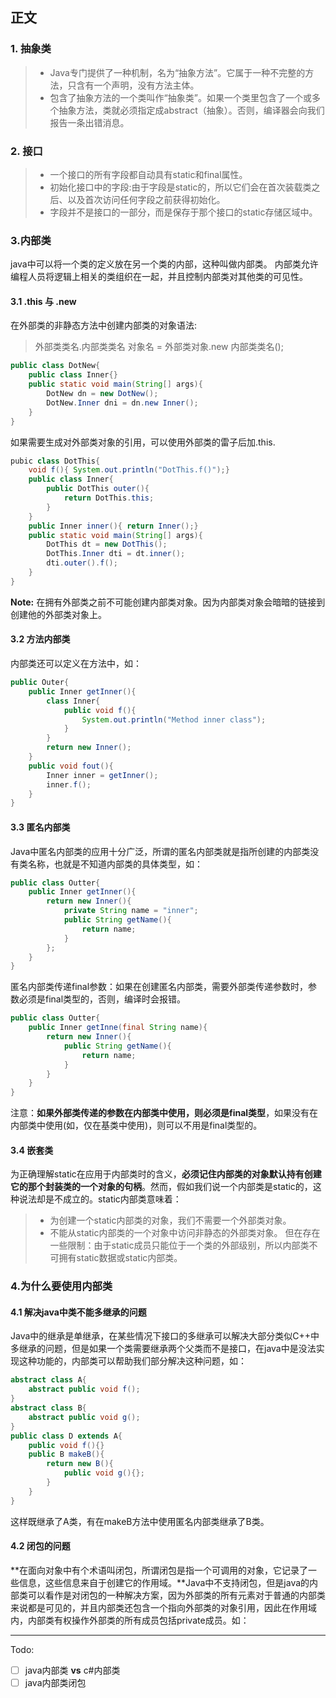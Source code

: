 ## 正文 ##
### 1. 抽象类 ###
>+ Java专门提供了一种机制，名为“抽象方法”。它属于一种不完整的方法，只含有一个声明，没有方法主体。
>+ 包含了抽象方法的一个类叫作“抽象类”。如果一个类里包含了一个或多个抽象方法，类就必须指定成abstract（抽象）。否则，编译器会向我们报告一条出错消息。

### 2. 接口 ###
>+ 一个接口的所有字段都自动具有static和final属性。
>+ 初始化接口中的字段:由于字段是static的，所以它们会在首次装载类之后、以及首次访问任何字段之前获得初始化。
>+ 字段并不是接口的一部分，而是保存于那个接口的static存储区域中。


### 3.内部类 ###
java中可以将一个类的定义放在另一个类的内部，这种叫做内部类。
内部类允许编程人员将逻辑上相关的类组织在一起，并且控制内部类对其他类的可见性。

#### 3.1 .this 与 .new ####
在外部类的非静态方法中创建内部类的对象语法:
>外部类类名.内部类类名 对象名 = 外部类对象.new 内部类类名();
````java
public class DotNew{
    public class Inner{}
    public static void main(String[] args){
        DotNew dn = new DotNew();
        DotNew.Inner dni = dn.new Inner();
    }
}
````
如果需要生成对外部类对象的引用，可以使用外部类的雷子后加.this.
````java
pubic class DotThis{
    void f(){ System.out.println("DotThis.f()");}
    public class Inner{
        public DotThis outer(){
            return DotThis.this;
        }
    }
    public Inner inner(){ return Inner();}
    public static void main(String[] args){
        DotThis dt = new DotThis();
        DotThis.Inner dti = dt.inner();
        dti.outer().f();
    }
}
````
**Note:** 在拥有外部类之前不可能创建内部类对象。因为内部类对象会暗暗的链接到创建他的外部类对象上。

#### 3.2 方法内部类 ####
内部类还可以定义在方法中，如：
````java
public Outer{
    public Inner getInner(){
        class Inner{
            public void f(){
                System.out.println("Method inner class");
            }
        }
        return new Inner();
    }
    public void fout(){
        Inner inner = getInner();
        inner.f();
    }
}
````
#### 3.3 匿名内部类 ####
Java中匿名内部类的应用十分广泛，所谓的匿名内部类就是指所创建的内部类没有类名称，也就是不知道内部类的具体类型，如：
````java
public class Outter{
    public Inner getInner(){
        return new Inner(){
            private String name = "inner";
            public String getName(){
                return name;
            }
        };
    }
}
````
匿名内部类传递final参数：如果在创建匿名内部类，需要外部类传递参数时，参数必须是final类型的，否则，编译时会报错。
````java
public class Outter{  
    public Inner getInne(final String name){
        return new Inner(){
            public String getName(){
                return name;
            }
        }
    } 
}  
````
注意：**如果外部类传递的参数在内部类中使用，则必须是final类型**，如果没有在内部类中使用(如，仅在基类中使用)，则可以不用是final类型的。

#### 3.4 嵌套类 ####
为正确理解static在应用于内部类时的含义，**必须记住内部类的对象默认持有创建它的那个封装类的一个对象的句柄**。然而，假如我们说一个内部类是static的，这种说法却是不成立的。static内部类意味着：
>+ 为创建一个static内部类的对象，我们不需要一个外部类对象。
>+ 不能从static内部类的一个对象中访问非静态的外部类对象。
但在存在一些限制：由于static成员只能位于一个类的外部级别，所以内部类不可拥有static数据或static内部类。

### 4.为什么要使用内部类 ###
#### 4.1 解决java中类不能多继承的问题 ####
Java中的继承是单继承，在某些情况下接口的多继承可以解决大部分类似C++中多继承的问题，但是如果一个类需要继承两个父类而不是接口，在java中是没法实现这种功能的，内部类可以帮助我们部分解决这种问题，如：
````java
abstract class A{  
    abstract public void f();  
}  
abstract class B{  
    abstract public void g();  
}  
public class D extends A{  
    public void f(){}  
    public B makeB(){  
        return new B(){  
            public void g(){};  
        }  
    }  
}
````
这样既继承了A类，有在makeB方法中使用匿名内部类继承了B类。
#### 4.2 闭包的问题 ####
**在面向对象中有个术语叫闭包，所谓闭包是指一个可调用的对象，它记录了一些信息，这些信息来自于创建它的作用域。**Java中不支持闭包，但是java的内部类可以看作是对闭包的一种解决方案，因为外部类的所有元素对于普通的内部类来说都是可见的，并且内部类还包含一个指向外部类的对象引用，因此在作用域内，内部类有权操作外部类的所有成员包括private成员。如：

------------
Todo:
* [ ] java内部类 **vs** c#内部类
* [ ] java内部类闭包
